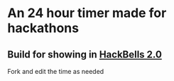 # An 24 hour timer made for hackathons
## Build for showing in [HackBells 2.0](https://hackbells.tech/)

Fork and edit the time as needed
